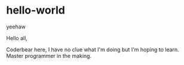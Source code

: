 # hello-world
yeehaw

Hello all,

Coderbear here, I have no clue what I'm doing but I'm hoping to learn. 
Master programmer in the making. 
